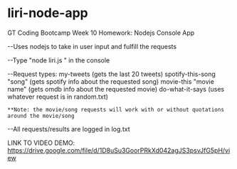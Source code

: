 # liri-node-app
GT Coding Bootcamp Week 10 Homework: Nodejs Console App

--Uses nodejs to take in user input and fulfill the requests

--Type "node liri.js <request>" in the console

--Request types:
    my-tweets (gets the last 20 tweets)
    spotify-this-song "song" (gets spotify info about the requested song)
    movie-this "movie name" (gets omdb info about the requested movie)
    do-what-it-says (uses whatever request is in random.txt)

    **Note: the movie/song requests will work with or without quotations around the movie/song

--All requests/results are logged in log.txt

LINK TO VIDEO DEMO: https://drive.google.com/file/d/1D8uSu3GoorPRkXd042agJS3psvJfG5pH/view
